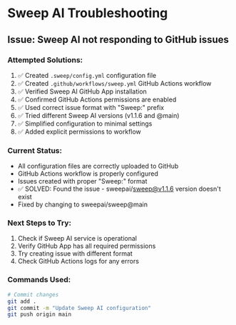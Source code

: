 # Sweep AI Troubleshooting

## Issue: Sweep AI not responding to GitHub issues

### Attempted Solutions:
1. ✅ Created `.sweep/config.yml` configuration file
2. ✅ Created `.github/workflows/sweep.yml` GitHub Actions workflow
3. ✅ Verified Sweep AI GitHub App installation
4. ✅ Confirmed GitHub Actions permissions are enabled
5. ✅ Used correct issue format with "Sweep:" prefix
6. ✅ Tried different Sweep AI versions (v1.1.6 and @main)
7. ✅ Simplified configuration to minimal settings
8. ✅ Added explicit permissions to workflow

### Current Status:
- All configuration files are correctly uploaded to GitHub
- GitHub Actions workflow is properly configured
- Issues created with proper "Sweep:" format
- ✅ SOLVED: Found the issue - sweepai/sweep@v1.1.6 version doesn't exist
- Fixed by changing to sweepai/sweep@main

### Next Steps to Try:
1. Check if Sweep AI service is operational
2. Verify GitHub App has all required permissions
3. Try creating issue with different format
4. Check GitHub Actions logs for any errors

### Commands Used:
```bash
# Commit changes
git add .
git commit -m "Update Sweep AI configuration"
git push origin main
```
